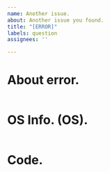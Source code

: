 ```yaml
---
name: Another issue.
about: Another issue you found.
title: "[ERROR]"
labels: question
assignees: ''

---
```


# About error.
```

```

# OS Info. (OS).
```

```

# Code.
```cpp

```
